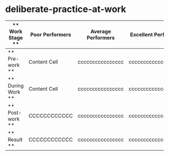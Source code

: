 deliberate-practice-at-work
===========================

| ** Work Stage **    | Poor Performers | Average Performers | Excellent Performers |
| -------------       | -------------   | -----------------  | -------------------  |
| ** Pre-work **            | Content Cell    | cccccccccccccccc   | ccccccccccccccccccc  |
| ** During Work **         | Content Cell    | cccccccccccccccc   | ccccccccccccccccccc  |
| ** Post-work **      | CCCCCCCCCCCC    | cccccccccccccccc   | ccccccccccccccccccc  |
| ** Result **              | CCCCCCCCCCCC    | cccccccccccccccc   | ccccccccccccccccccc  |
